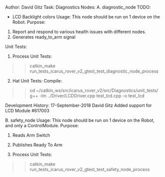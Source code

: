 Author: David Gitz
Task: Diagnostics
Nodes:
A. diagnostic_node
TODO:
 - LCD Backlight colors
Usage: This node should be run on 1 device on the Robot.
Purpose: 
1. Report and respond to various health issues with different nodes.
2. Generates ready_to_arm signal

Unit Tests:
1.  Process Unit Tests:
  >>catkin_make run_tests_icarus_rover_v2_gtest_test_diagnostic_node_process
2.  Hat Unit Tests:
  Compile: 
  >>cd ~/catkin_ws/src/icarus_rover_v2/src/Diagnostics/unit_tests/
  >>g++ -lm ../Driver/LCDDriver.cpp test_lcd.cpp -o test_lcd
  
Development History:
17-September-2018 David Gitz
Added support for LCD Module #617003
  
B. safety_node
Usage: This node should be run on 1 device on the Robot, and only a ControlModule.
Purpose:
1. Reads Arm Switch 
2. Publishes Ready To Arm

1.  Process Unit Tests:
  >>catkin_make run_tests_icarus_rover_v2_gtest_test_safety_node_process
